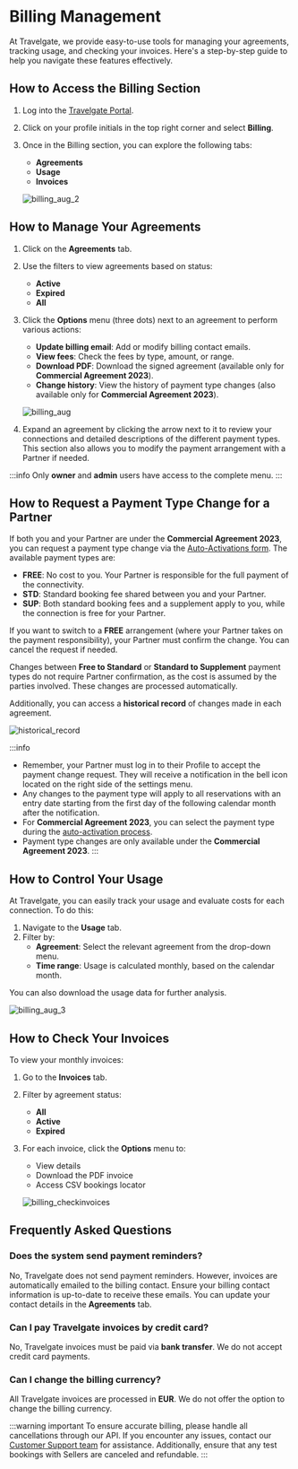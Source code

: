 ﻿---
sidebar_position: 2
---

# Billing Management

At Travelgate, we provide easy-to-use tools for managing your agreements, tracking usage, and checking your invoices. Here's a step-by-step guide to help you navigate these features effectively.

## How to Access the Billing Section

1. Log into the [Travelgate Portal](https://www.travelgate.com/).
2. Click on your profile initials in the top right corner and select **Billing**.
3. Once in the Billing section, you can explore the following tabs:
   - **Agreements**
   - **Usage**
   - **Invoices**

   ![billing_aug_2](https://storage.travelgate.com/kbase/billing_aug_2.jpg)

## How to Manage Your Agreements

1. Click on the **Agreements** tab.
2. Use the filters to view agreements based on status:
   - **Active**
   - **Expired**
   - **All**

3. Click the **Options** menu (three dots) next to an agreement to perform various actions:
   - **Update billing email**: Add or modify billing contact emails.
   - **View fees**: Check the fees by type, amount, or range.
   - **Download PDF**: Download the signed agreement (available only for **Commercial Agreement 2023**).
   - **Change history**: View the history of payment type changes (also available only for **Commercial Agreement 2023**).

   ![billing_aug](https://storage.travelgate.com/kbase/billing_aug.jpg)

4. Expand an agreement by clicking the arrow next to it to review your connections and detailed descriptions of the different payment types. This section also allows you to modify the payment arrangement with a Partner if needed.

:::info
Only **owner** and **admin** users have access to the complete menu.
:::

## How to Request a Payment Type Change for a Partner

If both you and your Partner are under the **Commercial Agreement 2023**, you can request a payment type change via the [Auto-Activations form](/kb/connections/my-connections/guick-guide-to-auto-activations/). The available payment types are:

- **FREE**: No cost to you. Your Partner is responsible for the full payment of the connectivity.
- **STD**: Standard booking fee shared between you and your Partner.
- **SUP**: Both standard booking fees and a supplement apply to you, while the connection is free for your Partner.

If you want to switch to a **FREE** arrangement (where your Partner takes on the payment responsibility), your Partner must confirm the change. You can cancel the request if needed.

Changes between **Free to Standard** or **Standard to Supplement** payment types do not require Partner confirmation, as the cost is assumed by the parties involved. These changes are processed automatically.

Additionally, you can access a **historical record** of changes made in each agreement.

![historical_record](https://storage.travelgate.com/kbase/billing_historical_record_6.jpg)

:::info
- Remember, your Partner must log in to their Profile to accept the payment change request. They will receive a notification in the bell icon located on the right side of the settings menu.
- Any changes to the payment type will apply to all reservations with an entry date starting from the first day of the following calendar month after the notification.
- For **Commercial Agreement 2023**, you can select the payment type during the [auto-activation process](/kb/connections/my-connections/guick-guide-to-auto-activations).
- Payment type changes are only available under the **Commercial Agreement 2023**.
:::

## How to Control Your Usage

At Travelgate, you can easily track your usage and evaluate costs for each connection. To do this:

1. Navigate to the **Usage** tab.
2. Filter by:
   - **Agreement**: Select the relevant agreement from the drop-down menu.
   - **Time range**: Usage is calculated monthly, based on the calendar month.

You can also download the usage data for further analysis.

![billing_aug_3](https://storage.travelgate.com/kbase/billing_aug_3.jpg)

## How to Check Your Invoices

To view your monthly invoices:
1. Go to the **Invoices** tab.
2. Filter by agreement status:
   - **All**
   - **Active**
   - **Expired**
3. For each invoice, click the **Options** menu to:
   - View details
   - Download the PDF invoice
   - Access CSV bookings locator

   ![billing_checkinvoices](https://storage.travelgate.com/kbase/billing_checkinvoices.jpg)

## Frequently Asked Questions

### Does the system send payment reminders?

No, Travelgate does not send payment reminders. However, invoices are automatically emailed to the billing contact. Ensure your billing contact information is up-to-date to receive these emails. You can update your contact details in the **Agreements** tab.

### Can I pay Travelgate invoices by credit card?

No, Travelgate invoices must be paid via **bank transfer**. We do not accept credit card payments.

### Can I change the billing currency?

All Travelgate invoices are processed in **EUR**. We do not offer the option to change the billing currency.

:::warning important
To ensure accurate billing, please handle all cancellations through our API. If you encounter any issues, contact our [Customer Support team](https://app.travelgate.com/support) for assistance. Additionally, ensure that any test bookings with Sellers are canceled and refundable.
:::